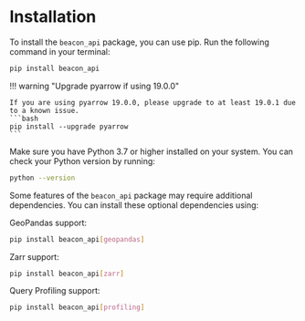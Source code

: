 # Installation

To install the `beacon_api` package, you can use pip. Run the following command in your terminal:

```bash
pip install beacon_api
```

!!! warning "Upgrade pyarrow if using 19.0.0"
    
    If you are using pyarrow 19.0.0, please upgrade to at least 19.0.1 due to a known issue.
    ```bash
    pip install --upgrade pyarrow
    ```


Make sure you have Python 3.7 or higher installed on your system. You can check your Python version by running:

```bash
python --version
```

Some features of the `beacon_api` package may require additional dependencies. You can install these optional dependencies using:

GeoPandas support:

```bash
pip install beacon_api[geopandas]
```

Zarr support:

```bash
pip install beacon_api[zarr]
```

Query Profiling support:

```bash
pip install beacon_api[profiling]
```
